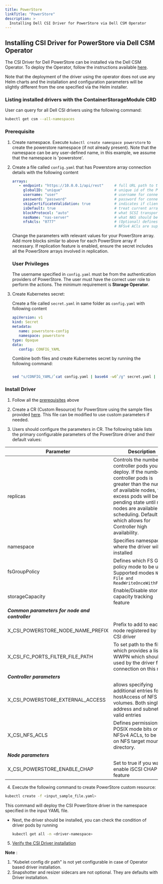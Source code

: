 ```yaml
---
title: PowerStore
linkTitle: "PowerStore"
description: >
  Installing Dell CSI Driver for PowerStore via Dell CSM Operator
---
```


## Installing CSI Driver for PowerStore via Dell CSM Operator

The CSI Driver for Dell PowerStore can be installed via the Dell CSM Operator.
To deploy the Operator, follow the instructions available [here](../../#installation).

Note that the deployment of the driver using the operator does not use any Helm charts and the installation and configuration parameters will be slightly different from the one specified via the Helm installer.

### Listing installed drivers with the ContainerStorageModule CRD
User can query for all Dell CSI drivers using the following command:
```bash
kubectl get csm --all-namespaces
```


### Prerequisite

1. Create namespace.
   Execute `kubectl create namespace powerstore` to create the powerstore namespace (if not already present). Note that the namespace can be any user-defined name, in this example, we assume that the namespace is 'powerstore'.

2. Create a file called `config.yaml` that has Powerstore array connection details with the following content
   ```yaml
   arrays:
      - endpoint: "https://10.0.0.1/api/rest"     # full URL path to the PowerStore API
        globalID: "unique"                        # unique id of the PowerStore array
        username: "user"                          # username for connecting to API
        password: "password"                      # password for connecting to API
        skipCertificateValidation: true           # indicates if client side validation of (management)server's certificate can be skipped
        isDefault: true                           # treat current array as a default (would be used by storage classes without arrayID parameter)
        blockProtocol: "auto"                     # what SCSI transport protocol use on node side (FC, ISCSI, NVMeTCP, NVMeFC, None, or auto)
        nasName: "nas-server"                     # what NAS should be used for NFS volumes
        nfsAcls: "0777"                           # (Optional) defines permissions - POSIX mode bits or NFSv4 ACLs, to be set on NFS target mount directory.
                                                  # NFSv4 ACls are supported for NFSv4 shares on NFSv4 enabled NAS servers only. POSIX ACLs are not supported and only POSIX mode bits are supported for NFSv3 shares.
   ```
   Change the parameters with relevant values for your PowerStore array. 
   Add more blocks similar to above for each PowerStore array if necessary.
   If replication feature is enabled, ensure the secret includes all the PowerStore arrays involved in replication.
   ### User Privileges
   The username specified in `config.yaml` must be from the authentication providers of PowerStore. The user must have the correct user role to perform the actions. The minimum requirement is **Storage Operator**.

3. Create Kubernetes secret: 

   Create a file called `secret.yaml` in same folder as `config.yaml` with following content
   ```yaml
   apiVersion: v1
   kind: Secret
   metadata:
      name: powerstore-config
      namespace: powerstore
   type: Opaque
   data:
      config: CONFIG_YAML
   ```

   Combine both files and create Kubernetes secret by running the following command:
   ```bash

   sed "s/CONFIG_YAML/`cat config.yaml | base64 -w0`/g" secret.yaml | kubectl apply -f -
   ```

### Install Driver

1. Follow all the [prerequisites](#prerequisite) above
   
2. Create a CR (Custom Resource) for PowerStore using the sample files provided 
   [here](https://github.com/dell/csm-operator/tree/master/samples). This file can be modified to use custom parameters if needed.

3. Users should configure the parameters in CR. The following table lists the primary configurable parameters of the PowerStore driver and their default values:

  | Parameter | Description | Required | Default |
| --------- | ----------- | -------- |-------- |
| replicas | Controls the number of controller pods you deploy. If the number of controller pods is greater than the number of available nodes, the excess pods will be in pending state until new nodes are available for scheduling. Default is 2 which allows for Controller high availability. | Yes | 2 |
| namespace | Specifies namespace where the driver will be installed | Yes | "powerstore" |
| fsGroupPolicy | Defines which FS Group policy mode to be used. Supported modes `None, File and ReadWriteOnceWithFSType` | No |"ReadWriteOnceWithFSType"|
| storageCapacity | Enable/Disable storage capacity tracking feature | No | false |
| ***Common parameters for node and controller*** |
| X_CSI_POWERSTORE_NODE_NAME_PREFIX | Prefix to add to each node registered by the CSI driver | Yes | "csi-node" 
| X_CSI_FC_PORTS_FILTER_FILE_PATH | To set path to the file which provides a list of WWPN which should be used by the driver for FC connection on this node | No | "/etc/fc-ports-filter" |
| ***Controller parameters*** |
| X_CSI_POWERSTORE_EXTERNAL_ACCESS | allows specifying additional entries for hostAccess of NFS volumes. Both single IP address and subnet are valid entries | No | empty |
| X_CSI_NFS_ACLS | Defines permissions - POSIX mode bits or NFSv4 ACLs, to be set on NFS target mount directory. | No | "0777" |
| ***Node parameters*** |
| X_CSI_POWERSTORE_ENABLE_CHAP | Set to true if you want to enable iSCSI CHAP feature | No | false |

4.  Execute the following command to create PowerStore custom resource:
   ```bash
   kubectl create -f <input_sample_file.yaml>
   ```
   This command will deploy the CSI PowerStore driver in the namespace specified in the input YAML file.
      
   - Next, the driver should be installed, you can check the condition of driver pods by running 
      ```bash
      kubectl get all -n <driver-namespace>
      ```

5.  [Verify the CSI Driver installation](../#verifying-the-driver-installation)
    
**Note** : 
   1. "Kubelet config dir path" is not yet configurable in case of Operator based driver installation.
   2. Snapshotter and resizer sidecars are not optional. They are defaults with Driver installation. 
